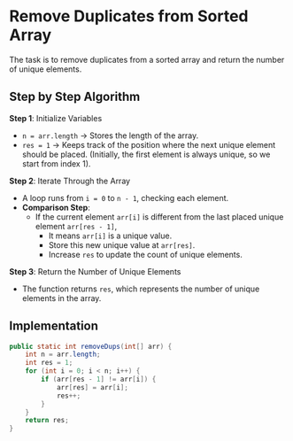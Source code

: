 # Remove Duplicates from Sorted Array

The task is to remove duplicates from a sorted array and return the number of unique elements.

## Step by Step Algorithm

**Step 1**: Initialize Variables

- `n = arr.length` → Stores the length of the array.
- `res = 1` → Keeps track of the position where the next unique element should be placed.
  (Initially, the first element is always unique, so we start from index 1).

**Step 2**: Iterate Through the Array

- A loop runs from `i = 0` to `n - 1`, checking each element.
- **Comparison Step**:
  - If the current element `arr[i]` is different from the last placed unique element `arr[res - 1]`,
    - It means `arr[i]` is a unique value.
    - Store this new unique value at `arr[res]`.
    - Increase `res` to update the count of unique elements.

**Step 3**: Return the Number of Unique Elements

- The function returns `res`, which represents the number of unique elements in the array.

## Implementation

```java
public static int removeDups(int[] arr) {
    int n = arr.length;
    int res = 1;
    for (int i = 0; i < n; i++) {
        if (arr[res - 1] != arr[i]) {
            arr[res] = arr[i];
            res++;
        }
    }
    return res;
}
```
